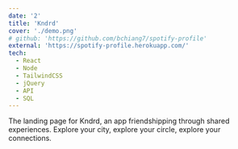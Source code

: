 ```yaml
---
date: '2'
title: 'Kndrd'
cover: './demo.png'
# github: 'https://github.com/bchiang7/spotify-profile'
external: 'https://spotify-profile.herokuapp.com/'
tech:
  - React
  - Node
  - TailwindCSS
  - jQuery
  - API
  - SQL
---
```


The landing page for Kndrd, an app friendshipping through shared experiences. Explore your city, explore your circle, explore your connections.
